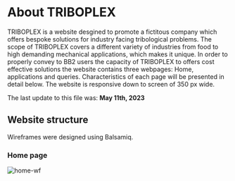 # About TRIBOPLEX

TRIBOPLEX is a website desgined to promote a fictitous company which offers bespoke solutions for industry facing tribological problems. The scope of TRIBOPLEX covers a different variety of industries from food to high demanding mechanical applications, which makes it unique. In order to properly convey to BB2 users the capacity of TRIBOPLEX to offers cost effective solutions the website contains three webpages: Home, applications and queries. Characteristics of each page will be presented in detail below.
The website is responsive down to screen of 350 px wide.

The last update to this file was: **May 11th, 2023**

## Website structure

Wireframes were designed using Balsamiq.

### Home page
![home-wf](assets/images/home)